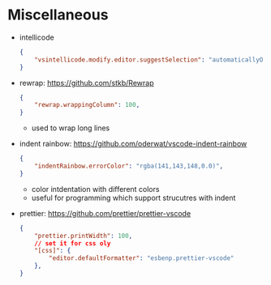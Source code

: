 # Miscellaneous

- intellicode
    ```json
    {
        "vsintellicode.modify.editor.suggestSelection": "automaticallyOverrodeDefaultValue",
    }
    ```

- rewrap: <https://github.com/stkb/Rewrap>
    ```json
    {
        "rewrap.wrappingColumn": 100,
    }
    ```
    - used to wrap long lines

- indent rainbow: <https://github.com/oderwat/vscode-indent-rainbow>
    ```json
    {
        "indentRainbow.errorColor": "rgba(141,143,148,0.0)", 
    }
    ```
    - color intdentation with different colors
    - useful for programming which support strucutres with indent

- prettier: <https://github.com/prettier/prettier-vscode>
    ```json
    {
        "prettier.printWidth": 100,
        // set it for css oly
        "[css]": {
            "editor.defaultFormatter": "esbenp.prettier-vscode"
        },
    }
    ```
